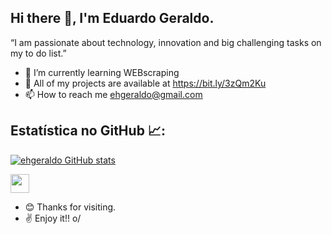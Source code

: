 ## Hi there 👋, I'm Eduardo Geraldo.


“I am passionate about technology, innovation and big challenging tasks on my to do list.”


- 🌱 I’m currently learning WEBscraping
- 📂 All of my projects are available at https://bit.ly/3zQm2Ku
- 📫 How to reach me ehgeraldo@gmail.com

## Estatística no GitHub 📈:
[![ehgeraldo GitHub stats](https://github-readme-stats.vercel.app/api?username=ehgeraldo)](https://github.com/ehgeraldo/github-readme-stats)

<img src=https://github.com/TheDudeThatCode/TheDudeThatCode/blob/master/Assets/Earth.gif width="30">


- 😊 Thanks for visiting.
-  ✌  Enjoy it!! o/

<!--
**ehgeraldo/ehgeraldo** is a ✨ _special_ ✨ repository because its `README.md` (this file) appears on your GitHub profile.

Here are some ideas to get you started:

- 🔭 I’m currently working on ...

- 👯 I’m looking to collaborate on ...
- 🤔 I’m looking for help with ...
- 💬 Ask me about ...

